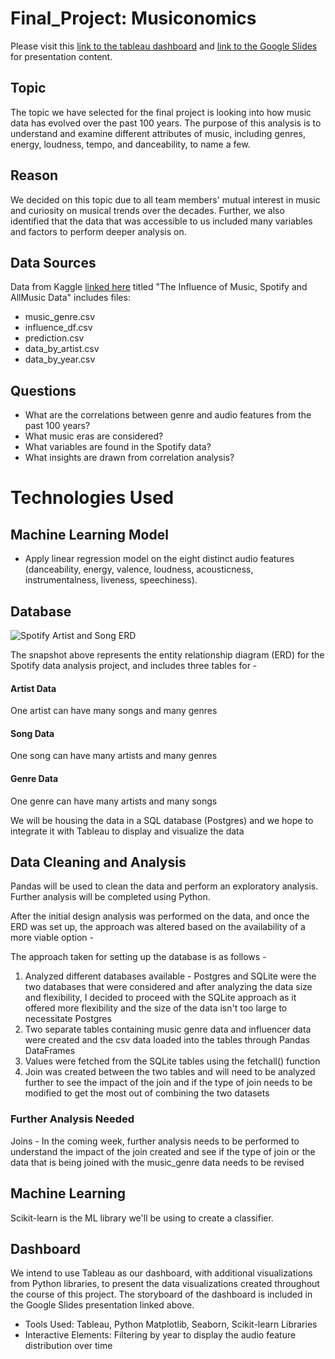 # Final_Project: Musiconomics

Please visit this [link to the tableau dashboard](https://public.tableau.com/views/Group_16156329936470/Audio_Features_Year?:language=en&:display_count=y&:origin=viz_share_link "link to tableau dashboard" )
and [link to the Google Slides](https://docs.google.com/presentation/d/1p_Z2Gktkt6Z4mRQBZBdKG34dpdG-liZxhFf-hvlsZvU/edit?usp=sharing?publish=yes "link to Google Slides") for presentation content.

## Topic 
The topic we have selected for the final project is looking into how music data has evolved over the past 100 years. The purpose of this analysis is to understand and examine different attributes of music, including genres, energy, loudness, tempo, and danceability, to name a few. 

## Reason
We decided on this topic due to all team members' mutual interest in music and curiosity on musical trends over the decades. Further, we also identified that the data that was accessible to us included many variables and factors to perform deeper analysis on. 


## Data Sources
Data from Kaggle [linked here](https://www.kaggle.com/ironicninja/icm-problem-d "linked here") titled "The Influence of Music, Spotify and AllMusic Data" includes files:
- music_genre.csv
- influence_df.csv
- prediction.csv
- data_by_artist.csv
- data_by_year.csv 


## Questions
- What are the correlations between genre and audio features from the past 100 years?
- What music eras are considered?
- What variables are found in the Spotify data?
- What insights are drawn from correlation analysis?

# Technologies Used


## Machine Learning Model 
- Apply linear regression model on the eight distinct audio features (danceability, energy, valence, loudness, acousticness, instrumentalness, liveness, speechiness).


## Database

![Spotify Artist and Song ERD](https://github.com/zanelouis/Final_Project/blob/Keshs_branch/Spotify_Data_ERD.png)

The snapshot above represents the entity relationship diagram (ERD) for the Spotify data analysis project, and includes three tables for - 
#### Artist Data
One artist can have many songs and many genres

#### Song Data
One song can have many artists and many genres

#### Genre Data
One genre can have many artists and many songs

We will be housing the data in a SQL database (Postgres) and we hope to integrate it with Tableau to display and visualize the data

## Data Cleaning and Analysis
Pandas will be used to clean the data and perform an exploratory analysis. Further analysis will be completed using Python.

After the initial design analysis was performed on the data, and once the ERD was set up, the approach was altered based on the availability of a more viable option -

The approach taken for setting up the database is as follows - 
1) Analyzed different databases available - Postgres and SQLite were the two databases that were considered and after analyzing the data size and flexibility, I decided to proceed with the SQLite approach as it offered more flexibility and the size of the data isn't too large to necessitate Postgres
2) Two separate tables containing music genre data and influencer data were created and the csv data loaded into the tables through Pandas DataFrames
3) Values were fetched from the SQLite tables using the fetchall() function
4) Join was created between the two tables and will need to be analyzed further to see the impact of the join and if the type of join needs to be modified to get the most out of combining the two datasets

### Further Analysis Needed
Joins - In the coming week, further analysis needs to be performed to understand the impact of the join created and see if the type of join or the data that is being joined with the music_genre data needs to be revised


## Machine Learning
Scikit-learn is the ML library we'll be using to create a classifier. 


## Dashboard
We intend to use Tableau as our dashboard, with additional visualizations from Python libraries, to present the data visualizations created throughout the course of this project.  The storyboard of the dashboard is included in the Google Slides presentation linked above. 
- Tools Used: Tableau, Python Matplotlib, Seaborn, Scikit-learn Libraries
- Interactive Elements: Filtering by year to display the audio feature distribution over time

